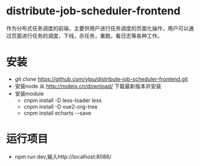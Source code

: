 # distribute-job-scheduler-frontend
作为分布式任务调度的前端，主要供用户进行任务调度的页面化操作，用户可以通过页面进行任务的调度，下线，杀任务，重跑，看日志等各种工作。
# 安装
* git clone https://github.com/ylpu/distribute-job-scheduler-frontend.git
* 安装node
从 http://nodejs.cn/download/ 下载最新版本并安装
* 安装module
  * cnpm install -D less-loader less
  * cnpm install -D vue2-org-tree
  * cnpm install echarts --save
# 运行项目
* npm run dev,输入http://localhost:8088/
